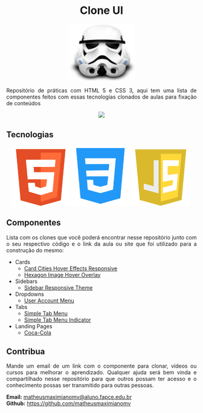 <h1 align="center">Clone UI</h1>
<p align="center">
  <img src="./.github/clone.png" height="150" width="175" alt="clone" />
</p>
<p align="justify">
  Repositório de práticas com HTML 5 e CSS 3, aqui tem uma lista de componentes feitos com essas tecnologias clonados de aulas para fixação de conteúdos
</p>
<div align="center">
  <p align="center">
    <a aria-label="Matheus" href="https://github.com/matheusmaximianomv">
      <img src="https://img.shields.io/badge/matheusmaximianomv-@-informational?logo=github"></img>
    </a>
  </p>
</div>

## Tecnologias
<p align="center">
  <img src="./.github/html-logo.png" height="150" width="150" alt="Icon" />
  <img src="./.github/css-logo.png" height="158" width="158" alt="Icon" />
  <img src="./.github/js-logo.png" height="150" width="156" alt="Icon" />
</p>

  
## Componentes
<p align="justify">Lista com os clones que você poderá encontrar nesse repositório junto com o seu respectivo código e o link da aula ou site que foi utilizado para a construção do mesmo:</p>

* Cards
  * <a aria-label="User Account Dropdown Menu" href="https://github.com/matheusmaximianomv/Clone_UI/tree/master/cards/card_hover_effects_responsive">Card Cities Hover Effects Responsive</a>
  * <a aria-label="Hexagon Image Hover Overlay" href="https://github.com/matheusmaximianomv/Clone_UI/tree/master/cards/hexagon_image_overlay">Hexagon Image Hover Overlay</a>
* Sidebars
  * <a aria-label="Sidebar Responsive Theme" href="https://github.com/matheusmaximianomv/Clone_UI/tree/master/sidebars/responsive_sidebar_menu">Sidebar Responsive Theme</a>
* Dropdowns
  * <a aria-label="User Account Menu" href="https://github.com/matheusmaximianomv/Clone_UI/tree/master/dropdowns/user_account_menu">User Account Menu</a>
* Tabs
  * <a aria-label="Simple Tab Menu" href="https://github.com/matheusmaximianomv/Clone_UI/tree/master/tabs/customize">Simple Tab Menu</a>
  * <a aria-label="Simple Tab Menu Indicator" href="https://github.com/matheusmaximianomv/Clone_UI/tree/master/tabs/indicator">Simple Tab Menu Indicator</a>
* Landing Pages
  *  <a aria-label="Coca-Cola Landing Page" href="https://github.com/matheusmaximianomv/Clone_UI/tree/master/landing_pages/coca-cola">Coca-Cola</a>

## Contribua
<p align="justify">Mande um email de um link com o componente para clonar, vídeos ou cursos para melhorar o aprendizado. Qualquer ajuda será bem vinda e compartilhado nesse repositório para que outros possam ter acesso e o conhecimento possas ser transmitido para outras pessoas.</p>

<strong>Email:</strong> matheusmaximianomv@aluno.fapce.edu.br
<br />
<strong>Github:</strong> https://github.com/matheusmaximianomv
